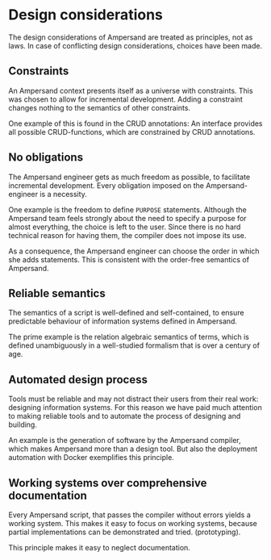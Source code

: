# Design considerations

The design considerations of Ampersand are treated as principles, not as laws. In case of conflicting design considerations, choices have been made.

## Constraints

An Ampersand context presents itself as a universe with constraints. This was chosen to allow for incremental development. Adding a constraint changes nothing to the semantics of other constraints.

One example of this is found in the CRUD annotations: An interface provides all possible CRUD-functions, which are constrained by CRUD annotations.

## No obligations

The Ampersand engineer gets as much freedom as possible, to facilitate incremental development. Every obligation imposed on the Ampersand-engineer is a necessity.

One example is the freedom to define `PURPOSE` statements. Although the Ampersand team feels strongly about the need to specify a purpose for almost everything, the choice is left to the user. Since there is no hard technical reason for having them, the compiler does not impose its use.

As a consequence, the Ampersand engineer can choose the order in which she adds statements. This is consistent with the order-free semantics of Ampersand.

## Reliable semantics

The semantics of a script is well-defined and self-contained, to ensure predictable behaviour of information systems defined in Ampersand.

The prime example is the relation algebraic semantics of terms, which is defined unambiguously in a well-studied formalism that is over a century of age.

## Automated design process

Tools must be reliable and may not distract their users from their real work: designing information systems. For this reason we have paid much attention to making reliable tools and to automate the process of designing and building.

An example is the generation of software by the Ampersand compiler, which makes Ampersand more than a design tool. But also the deployment automation with Docker exemplifies this principle.

## Working systems over comprehensive documentation

Every Ampersand script, that passes the compiler without errors yields a working system. This makes it easy to focus on working systems, because partial implementations can be demonstrated and tried. (prototyping).

This principle makes it easy to neglect documentation.
